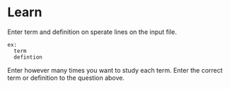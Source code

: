 # Learn
Enter term and definition on sperate lines on the input file.
```
ex:
  term
  defintion
```
Enter however many times you want to study each term.
Enter the correct term or definition to the question above.
